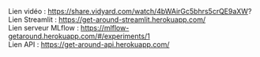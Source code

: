 Lien vidéo : https://share.vidyard.com/watch/4bWAirGc5bhrs5crQE9aXW?  
Lien Streamlit : https://get-around-streamlit.herokuapp.com/  
Lien serveur MLflow : https://mlflow-getaround.herokuapp.com/#/experiments/1  
Lien API : https://get-around-api.herokuapp.com/  
